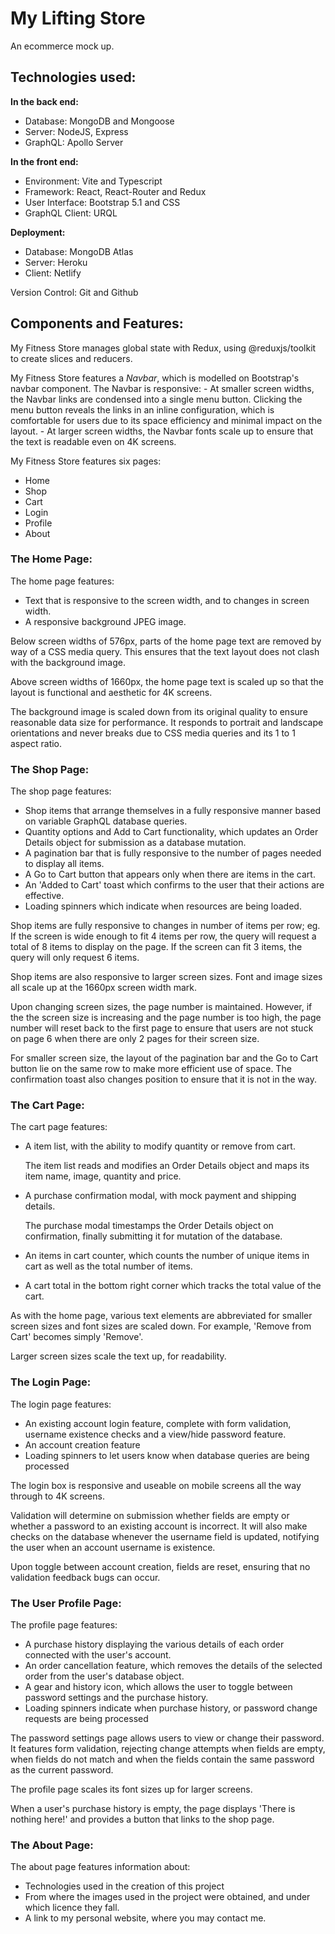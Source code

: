 # My Lifting Store

An ecommerce mock up.

## Technologies used:

**In the back end:**

- Database: MongoDB and Mongoose
- Server: NodeJS, Express
- GraphQL: Apollo Server

**In the front end:**

- Environment: Vite and Typescript
- Framework: React, React-Router and Redux
- User Interface: Bootstrap 5.1 and CSS
- GraphQL Client: URQL

**Deployment:**

- Database: MongoDB Atlas
- Server: Heroku
- Client: Netlify

Version Control: Git and Github

## Components and Features:

My Fitness Store manages global state with Redux, using @reduxjs/toolkit to create slices and reducers.

My Fitness Store features a _Navbar_, which is modelled on Bootstrap's navbar component.
The Navbar is responsive: - At smaller screen widths, the Navbar links are condensed into a single menu button.
Clicking the menu button reveals the links in an inline configuration, which is comfortable for users due to its space efficiency and minimal impact on the layout. - At larger screen widths, the Navbar fonts scale up to ensure that the text is readable even on 4K screens.

My Fitness Store features six pages:

- Home
- Shop
- Cart
- Login
- Profile
- About

### The Home Page:

The home page features:

- Text that is responsive to the screen width, and to changes in screen width.
- A responsive background JPEG image.

Below screen widths of 576px, parts of the home page text are removed by way of a CSS media query.
This ensures that the text layout does not clash with the background image.

Above screen widths of 1660px, the home page text is scaled up so that the layout is functional and aesthetic for 4K screens.

The background image is scaled down from its original quality to ensure reasonable data size for performance.
It responds to portrait and landscape orientations and never breaks due to CSS media queries and its 1 to 1 aspect ratio.

### The Shop Page:

The shop page features:

- Shop items that arrange themselves in a fully responsive manner based on variable GraphQL database queries.
- Quantity options and Add to Cart functionality, which updates an Order Details object for submission as a database mutation.
- A pagination bar that is fully responsive to the number of pages needed to display all items.
- A Go to Cart button that appears only when there are items in the cart.
- An 'Added to Cart' toast which confirms to the user that their actions are effective.
- Loading spinners which indicate when resources are being loaded.

Shop items are fully responsive to changes in number of items per row;
eg. If the screen is wide enough to fit 4 items per row, the query will request a total of 8 items to display on the page.
If the screen can fit 3 items, the query will only request 6 items.

Shop items are also responsive to larger screen sizes. Font and image sizes all scale up at the 1660px screen width mark.

Upon changing screen sizes, the page number is maintained. However, if the the screen size is increasing and the page number is too high, the page number will reset back to the first page to ensure that users are not stuck on page 6 when there are only 2 pages for their screen size.

For smaller screen size, the layout of the pagination bar and the Go to Cart button lie on the same row to make more efficient use of space. The confirmation toast also changes position to ensure that it is not in the way.

### The Cart Page:

The cart page features:

- A item list, with the ability to modify quantity or remove from cart.

  The item list reads and modifies an Order Details object and maps its item name, image, quantity and price.

- A purchase confirmation modal, with mock payment and shipping details.

  The purchase modal timestamps the Order Details object on confirmation, finally submitting it for mutation of the database.

- An items in cart counter, which counts the number of unique items in cart as well as the total number of items.
- A cart total in the bottom right corner which tracks the total value of the cart.

As with the home page, various text elements are abbreviated for smaller screen sizes and font sizes are scaled down.
For example, 'Remove from Cart' becomes simply 'Remove'.

Larger screen sizes scale the text up, for readability.

### The Login Page:

The login page features:

- An existing account login feature, complete with form validation, username existence checks and a view/hide password feature.
- An account creation feature
- Loading spinners to let users know when database queries are being processed

The login box is responsive and useable on mobile screens all the way through to 4K screens.

Validation will determine on submission whether fields are empty or whether a password to an existing account is incorrect.
It will also make checks on the database whenever the username field is updated, notifying the user when an account username is existence.

Upon toggle between account creation, fields are reset, ensuring that no validation feedback bugs can occur.

### The User Profile Page:

The profile page features:

- A purchase history displaying the various details of each order connected with the user's account.
- An order cancellation feature, which removes the details of the selected order from the user's database object.
- A gear and history icon, which allows the user to toggle between password settings and the purchase history.
- Loading spinners indicate when purchase history, or password change requests are being processed

The password settings page allows users to view or change their password. It features form validation, rejecting change attempts when fields are empty, when fields do not match and when the fields contain the same password as the current password.

The profile page scales its font sizes up for larger screens.

When a user's purchase history is empty, the page displays 'There is nothing here!' and provides a button that links to the shop page.

### The About Page:

The about page features information about:

- Technologies used in the creation of this project
- From where the images used in the project were obtained, and under which licence they fall.
- A link to my personal website, where you may contact me.
